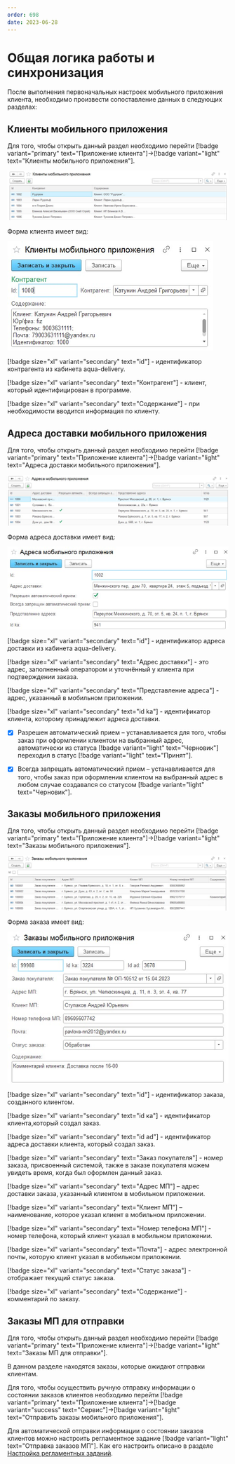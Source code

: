 ```yaml
---
order: 698
date: 2023-06-28
---
```

# Общая логика работы и синхронизация

После выполнения первоначальных настроек мобильного приложения клиента, необходимо произвести сопоставление данных в следующих разделах:

## Клиенты мобильного приложения

Для того, чтобы открыть данный раздел необходимо перейти [!badge variant="primary" text="Приложение клиента"]->[!badge variant="light" text="Клиенты мобильного приложения"].

![Список клиентов мобильного приложения](/images/Форма_клиенты_мпк.jpg)

Форма клиента имеет вид:

![Клиент мобильного приложения](/images/Клиент_мпк.jpg)

[!badge size="xl" variant="secondary" text="id"] - идентификатор контрагента из кабинета aqua-delivery.

[!badge size="xl" variant="secondary" text="Контрагент"] - клиент, который идентифицирован в программе.

[!badge size="xl" variant="secondary" text="Содержание"] - при необходимости вводится информация по клиенту.

## Адреса доставки мобильного приложения

Для того, чтобы открыть данный раздел необходимо перейти [!badge variant="primary" text="Приложение клиента"]->[!badge variant="light" text="Адреса доставки мобильного приложения"].

![Список адресов доставки мобильного приложения](/images/Форма_адреса_мпк.jpg)

Форма адреса доставки имеет вид:

![Клиент мобильного приложения](/images/Адрес_мпк.jpg)

[!badge size="xl" variant="secondary" text="id"] - идентификатор адреса доставки из кабинета aqua-delivery.

[!badge size="xl" variant="secondary" text="Адрес доставки"] - это адрес, заполненный оператором и уточнённый у клиента при подтверждении заказа.

[!badge size="xl" variant="secondary" text="Представление адреса"] - адрес, указанный в мобильном приложении.

[!badge size="xl" variant="secondary" text="id ka"] - идентификатор клиента, которому принадлежит адреса 
доставки.

- [x] Разрешен автоматический прием – устанавливается для того, чтобы заказ при оформлении клиентом на выбранный адрес, автоматически из статуса [!badge variant="light" text="Черновик"] переходил в статус [!badge variant="light" text="Принят"].

- [x] Всегда запрещать автоматический прием – устанавливается для того, чтобы заказ при оформлении клиентом на выбранный адрес в любом случае создавался со статусом [!badge variant="light" text="Черновик"].

## Заказы мобильного приложения

Для того, чтобы открыть данный раздел необходимо перейти [!badge variant="primary" text="Приложение клиента"]->[!badge variant="light" text="Заказы мобильного приложения"].

![Список заказов мобильного приложения](/images/Форма_заказы_мпк.jpg)

Форма заказа имеет вид:

![Заказ мобильного приложения](/images/Заказ_мпк.jpg)

[!badge size="xl" variant="secondary" text="id"] - идентификатор заказа, созданного клиентом.

[!badge size="xl" variant="secondary" text="id ка"] - идентификатор клиента,который создал заказ.

[!badge size="xl" variant="secondary" text="id ad"] - идентификатор адреса доставки клиента, который создал заказ.

[!badge size="xl" variant="secondary" text="Заказ покупателя"] - номер заказа, присвоенный системой, также в заказе покупателя можем увидеть время, когда был оформлен данный заказ.

[!badge size="xl" variant="secondary" text="Адрес МП"] – адрес доставки заказа, указанный клиентом в мобильном приложении.

[!badge size="xl" variant="secondary" text="Клиент МП"] – наименование, которое указал клиент в мобильном приложении.

[!badge size="xl" variant="secondary" text="Номер телефона МП"] - номер телефона, который клиент указал в мобильном приложении.

[!badge size="xl" variant="secondary" text="Почта"] - адрес электронной почты, которую клиент указал в мобильном приложении.

[!badge size="xl" variant="secondary" text="Статус заказа"] - отображает текущий статус заказа.

[!badge size="xl" variant="secondary" text="Содержание"] - комментарий по заказу.

## Заказы МП для отправки

Для того, чтобы открыть данный раздел необходимо перейти [!badge variant="primary" text="Приложение клиента"]->[!badge variant="light" text="Заказы МП для отправки"].

В данном разделе находятся заказы, которые ожидают отправки клиентам.

Для того, чтобы осуществить ручную отправку информации о состоянии заказов клиентов необходимо перейти [!badge variant="primary" text="Приложение клиента"]->[!badge variant="success" text="Сервис"]->[!badge variant="light" text="Отправить заказы мобильного приложения"].

Для автоматической отправки информации о состоянии заказов клиентов можно настроить регламентное задание [!badge variant="light" text="Отправка заказов МП"]. Как его настроить описано в разделе [Настройка регламентных заданий](/1-руководство-администратора/4-настройка-регламентных-заданий/).





